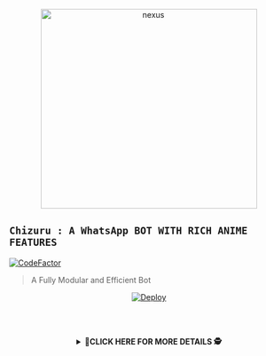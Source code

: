 
 <p align="center">
<img src="https://tenor.com/view/69-gif-22048465.gif" alt="nexus" width="390" height="360"/>
</p>
    </a>


## ```Chizuru : A WhatsApp BOT WITH RICH ANIME FEATURES```

[![CodeFactor](https://www.codefactor.io/repository/github/shineiichijo/chitoge/badge)](https://www.codefactor.io/repository/github/shineiichijo/chitoge)


> A Fully Modular and Efficient Bot <br>

<div align="center">  

[![Deploy](https://www.herokucdn.com/deploy/button.png)](https://heroku.com/deploy)


</div><br/>
<br/>
</p>

<div align="center">  
<details>
    <summary>🎯<b>CLICK HERE FOR MORE DETAILS 🕵️</b></summary>


<div align="center">
</div><br/>
<br/>
</p>

## ✨ Highlights

-   Fully Modular Design
-   Object Oriented
-   Written in [TypeScript](https://www.typescriptlang.org/)
-   Self-Restoring Auth
-   Built with [Baileys](https://github.com/adiwajshing/baileys) (The Best
    WhatsApp Library Out There)


## 💻 Deploy/Hosting Guide

-   Click here 
    [Chitoge-Guides](https://github.com/nexusNw/V-Guides/blob/main/README.md)

## 🍥 Features of the Repo

-   To view all features, click
    here➡️[Chizuru_featuresList.md](https://github.com/nexusNw/Chizuru/blob/main/Features.md)
 
### 🟢 WhatsApp Group

# [![WhatsApp Group](https://img.shields.io/badge/WhatsApp-25D366?style=for-the-badge&logo=whatsapp&logoColor=white)](https://chat.whatsapp.com/DrKeLWD7z633ofDWF7eFJe)

### 🔴 Contact Developer
Click here ➡️
    🔗[Whatsapp](https://wa.me/918129624395)🔴
    🔗[Instagram](https://instagram.com/nexus.efx)✅
    🔗[telegram](http://t.me/nexusser)🟢

## 📄 License

Distributed under the GNU AFFERO GENERAL PUBLIC License. See [LICENSE](/LICENSE)
for more information.

## 🎗Help
Please give this repo a ⭐ if it helped you.
 
